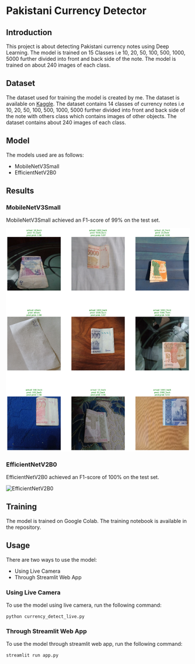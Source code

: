# Pakistani Currency Detector

## Introduction
This project is about detecting Pakistani currency notes using Deep Learning. The model is trained on 15 Classes i.e 10, 20, 50, 100, 500, 1000, 5000 further divided into front and back side of the note. The model is trained on about 240 images of each class.

## Dataset
The dataset used for training the model is created by me. The dataset is available on [Kaggle](https://www.kaggle.com/datasets/rafayqayyum/pakistan-image-currency-dataset). The dataset contains 14 classes of currency notes i.e 10, 20, 50, 100, 500, 1000, 5000 further divided into front and back side of the note with others class which contains images of other objects. The dataset contains about 240 images of each class.

## Model
The models used are as follows:
- MobileNetV3Small
- EfficientNetV2B0

## Results

### MobileNetV3Small
MobileNetV3Small achieved an F1-score of 99% on the test set.

![MobileNetV3Small](results/mobile_net_v3_small.png)

### EfficientNetV2B0
EfficientNetV2B0 achieved an F1-score of 100% on the test set.

![EfficientNetV2B0](results/efficient_net_v2_b0.png)

## Training
The model is trained on Google Colab. The training notebook is available in the repository.

## Usage
There are two ways to use the model:
- Using Live Camera
- Through Streamlit Web App

### Using Live Camera

To use the model using live camera, run the following command:
```
python currency_detect_live.py
```

### Through Streamlit Web App
To use the model through streamlit web app, run the following command:
```
streamlit run app.py
```


